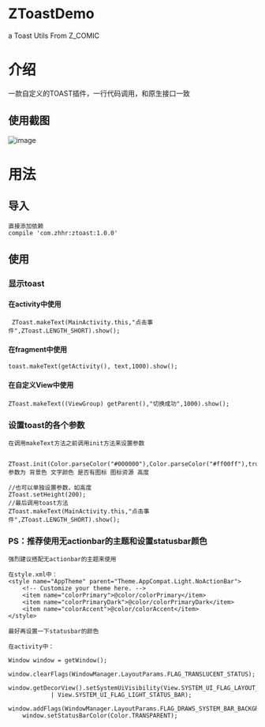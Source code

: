 # ZToastDemo
a Toast Utils From Z_COMIC
# 介绍
  一款自定义的TOAST插件，一行代码调用，和原生接口一致
## 使用截图
  ![image](https://github.com/zhhr1122/ZToastDemo/blob/master/image/ezgif.com-video-to-gif.gif?raw=true)
# 用法
## 导入
    直接添加依赖
    compile 'com.zhhr:ztoast:1.0.0'
## 使用
###     显示toast

####     在activity中使用
     ZToast.makeText(MainActivity.this,"点击事件",ZToast.LENGTH_SHORT).show();
####      在fragment中使用
    toast.makeText(getActivity(), text,1000).show();
####     在自定义View中使用
    ZToast.makeText((ViewGroup) getParent(),"切换成功",1000).show();
###      设置toast的各个参数
    在调用makeText方法之前调用init方法来设置参数
    
    
    ZToast.init(Color.parseColor("#000000"),Color.parseColor("#ff00ff"),true,R.mipmap.item_pasue,90);//参数为 背景色 文字颜色 是否有图标 图标资源 高度
    
    //也可以单独设置参数，如高度
    ZToast.setHeight(200);
    //最后调用toast方法
    ZToast.makeText(MainActivity.this,"点击事件",ZToast.LENGTH_SHORT).show();

### PS：推荐使用无actionbar的主题和设置statusbar颜色
    强烈建议搭配无actionbar的主题来使用
    
    在style.xml中：
    <style name="AppTheme" parent="Theme.AppCompat.Light.NoActionBar">
        <!-- Customize your theme here. -->
        <item name="colorPrimary">@color/colorPrimary</item>
        <item name="colorPrimaryDark">@color/colorPrimaryDark</item>
        <item name="colorAccent">@color/colorAccent</item>
    </style>
    
    最好再设置一下statusbar的颜色
    
    在activity中：
    
    Window window = getWindow();
        window.clearFlags(WindowManager.LayoutParams.FLAG_TRANSLUCENT_STATUS);
        window.getDecorView().setSystemUiVisibility(View.SYSTEM_UI_FLAG_LAYOUT_FULLSCREEN
                | View.SYSTEM_UI_FLAG_LIGHT_STATUS_BAR);
        window.addFlags(WindowManager.LayoutParams.FLAG_DRAWS_SYSTEM_BAR_BACKGROUNDS);
        window.setStatusBarColor(Color.TRANSPARENT);

